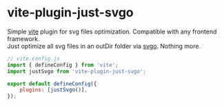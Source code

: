 # vite-plugin-just-svgo
Simple [vite](https://vitejs.dev) plugin for svg files optimization. Compatible with any frontend framework.  
Just optimize all svg files in an outDir folder via [svgo](https://github.com/svg/svgo). Nothing more.

```js
// vite.config.js
import { defineConfig } from 'vite';
import justSvgo from 'vite-plugin-just-svgo';

export default defineConfig({
	plugins: [justSvgo()],
});
```